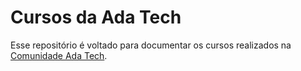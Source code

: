 # Cursos da Ada Tech

Esse repositório é voltado para documentar os cursos realizados na [Comunidade Ada Tech](https://ada.tech/).

